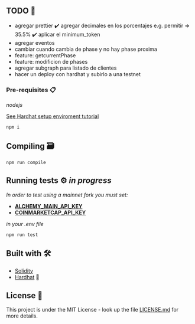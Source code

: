 ## TODO 📝

- agregar prettier
✔️ agregar decimales en los porcentajes e.g. permitir => 35.5%
✔️ aplicar el minimum_token
- agregar eventos
- cambiar cuando cambia de phase y no hay phase proxima
- feature: getcurrentPhase
- feature: modificion de phases
- agregar subgraph para listado de clientes
- hacer un deploy con hardhat y subirlo a una testnet

### Pre-requisites 📋

_nodejs_

[See Hardhat setup enviroment tutorial](https://hardhat.org/tutorial/setting-up-the-environment.html)

```
npm i
```

## Compiling 🗃️

```
npm run compile
```

## Running tests ⚙️ _in progress_

_In order to test using a mainnet fork you must set:_

* [**ALCHEMY_MAIN_API_KEY**](https://dashboard.alchemyapi.io/apps)  
* [**COINMARKETCAP_API_KEY**](https://pro.coinmarketcap.com/account)

_in your .env file_

```
npm run test
```

## Built with 🛠️

- [Solidity](https://docs.soliditylang.org/en/v0.6.6/)
- [Hardhat](https://hardhat.org/) 👷

## License 📄

This project is under the MIT License - look up the file [LICENSE.md](LICENSE.md) for more details.